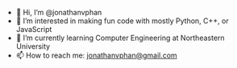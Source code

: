- 👋 Hi, I’m @jonathanvphan
- 👀 I’m interested in making fun code with mostly Python, C++, or JavaScript
- 🌱 I’m currently learning Computer Engineering at Northeastern University
- 📫 How to reach me: jonathanvphan@gmail.com

<!---
jonathanvphan/jonathanvphan is a ✨ special ✨ repository because its `README.md` (this file) appears on your GitHub profile.
You can click the Preview link to take a look at your changes.
--->
